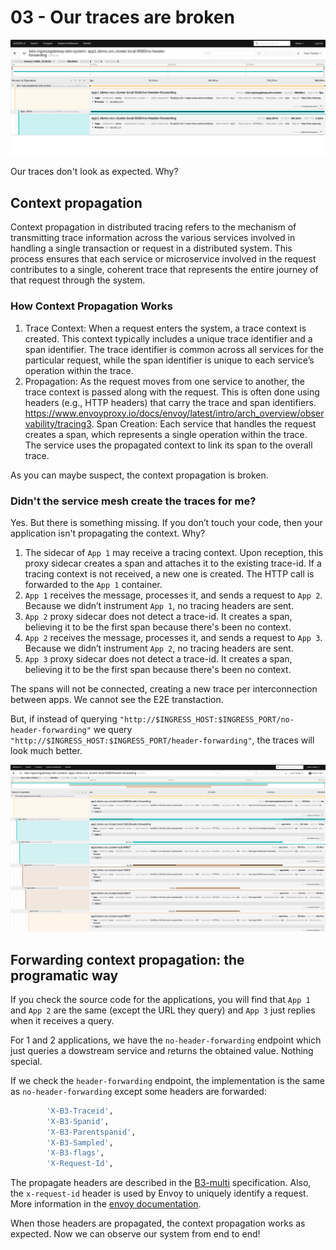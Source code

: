 # 03 - Our traces are broken

![Jaeger UI](./img/02-jaeger.png)

Our traces don't look as expected. Why?

## Context propagation

Context propagation in distributed tracing refers to the mechanism of transmitting trace information across the various services involved in handling a single transaction or request in a distributed system. This process ensures that each service or microservice involved in the request contributes to a single, coherent trace that represents the entire journey of that request through the system.

### How Context Propagation Works
1. Trace Context: When a request enters the system, a trace context is created. This context typically includes a unique trace identifier and a span identifier. The trace identifier is common across all services for the particular request, while the span identifier is unique to each service’s operation within the trace.
2. Propagation: As the request moves from one service to another, the trace context is passed along with the request. This is often done using headers (e.g., HTTP headers) that carry the trace and span identifiers.
https://www.envoyproxy.io/docs/envoy/latest/intro/arch_overview/observability/tracing3. Span Creation: Each service that handles the request creates a span, which represents a single operation within the trace. The service uses the propagated context to link its span to the overall trace.

As you can maybe suspect, the context propagation is broken.

### Didn't the service mesh create the traces for me?
Yes. But there is something missing. If you don’t touch your code, then your application isn't propagating the context. Why?

1. The sidecar of `App 1` may receive a tracing context. Upon reception, this proxy sidecar creates a span and attaches it to the existing trace-id. If a tracing context is not received, a new one is created. The HTTP call is forwarded to the `App 1` container.
2. `App 1` receives the message, processes it, and sends a request to `App 2`. Because we didn’t instrument `App 1`, no tracing headers are sent.
3. `App 2` proxy sidecar does not detect a trace-id. It creates a span, believing it to be the first span because there's been no context.
4. `App 2` receives the message, processes it, and sends a request to `App 3`. Because we didn’t instrument `App 2`, no tracing headers are sent.
3. `App 3` proxy sidecar does not detect a trace-id. It creates a span, believing it to be the first span because there's been no context.

The spans will not be connected, creating a new trace per interconnection between apps. We cannot see the E2E transtaction.

But, if instead of querying `"http://$INGRESS_HOST:$INGRESS_PORT/no-header-forwarding"` we query `"http://$INGRESS_HOST:$INGRESS_PORT/header-forwarding"`, the traces will look much better.

![Jaeger full trace](./img/03-jaeger-full-trace.png)

## Forwarding context propagation: the programatic way

If you check the source code for the applications, you will find that `App 1` and `App 2` are the same (except the URL they query) and `App 3` just replies when it receives a query.

For 1 and 2 applications, we have the `no-header-forwarding` endpoint which just queries a dowstream service and returns the obtained value. Nothing special.

If we check the `header-forwarding` endpoint, the implementation is the same as `no-header-forwarding` except some headers are forwarded:
```sh
        'X-B3-Traceid',
        'X-B3-Spanid',
        'X-B3-Parentspanid',
        'X-B3-Sampled',
        'X-B3-flags',
        'X-Request-Id',
```

The propagate headers are described in the [B3-multi](https://github.com/openzipkin/b3-propagation) specification. Also, the `x-request-id` header is used by Envoy to uniquely identify a request. More information in the [envoy documentation](https://www.envoyproxy.io/docs/envoy/latest/intro/arch_overview/observability/tracing).

When those headers are propagated, the context propagation works as expected. Now we can observe our system from end to end!
